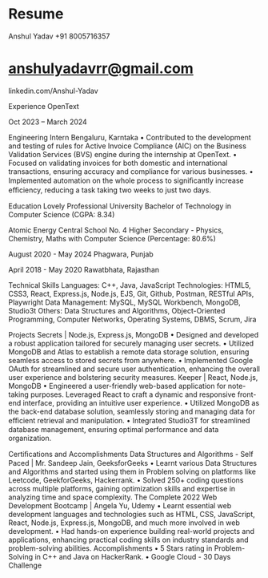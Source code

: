 # Resume

Anshul Yadav
+91 8005716357

# anshulyadavrr@gmail.com

linkedin.com/Anshul-Yadav

Experience
OpenText

Oct 2023 – March 2024

Engineering Intern
Bengaluru, Karntaka
• Contributed to the development and testing of rules for Active Invoice Compliance (AIC) on the Business Validation
Services (BVS) engine during the internship at OpenText.
• Focused on validating invoices for both domestic and international transactions, ensuring accuracy and compliance
for various businesses.
• Implemented automation on the whole process to signiﬁcantly increase eﬃciency, reducing a task taking two weeks
to just two days.

Education
Lovely Professional University
Bachelor of Technology in Computer Science (CGPA: 8.34)

Atomic Energy Central School No. 4
Higher Secondary - Physics, Chemistry, Maths with Computer Science (Percentage: 80.6%)

August 2020 - May 2024
Phagwara, Punjab

April 2018 - May 2020
Rawatbhata, Rajasthan

Technical Skills
Languages: C++, Java, JavaScript
Technologies: HTML5, CSS3, React, Express.js, Node.js, EJS, Git, Github, Postman, RESTful APIs, Playwright
Data Management: MySQL, MySQL Workbench, MongoDB, Studio3t
Others: Data Structures and Algorithms, Object-Oriented Programming, Computer Networks, Operating Systems, DBMS,
Scrum, Jira

Projects
Secrets | Node.js, Express.js, MongoDB
• Designed and developed a robust application tailored for securely managing user secrets.
• Utilized MongoDB and Atlas to establish a remote data storage solution, ensuring seamless access to stored secrets
from anywhere.
• Implemented Google OAuth for streamlined and secure user authentication, enhancing the overall user experience
and bolstering security measures.
Keeper | React, Node.js, MongoDB
• Engineered a user-friendly web-based application for note-taking purposes. Leveraged React to craft a dynamic and
responsive front-end interface, providing an intuitive user experience.
• Utilized MongoDB as the back-end database solution, seamlessly storing and managing data for eﬃcient retrieval
and manipulation.
• Integrated Studio3T for streamlined database management, ensuring optimal performance and data organization.

Certiﬁcations and Accomplishments
Data Structures and Algorithms - Self Paced | Mr. Sandeep Jain, GeeksforGeeks
• Learnt various Data Structures and Algorithms and started using them in Problem solving on platforms like Leetcode,
GeekforGeeks, Hackerrank.
• Solved 250+ coding questions across multiple platforms, gaining optimization skills and expertise in analyzing time
and space complexity.
The Complete 2022 Web Development Bootcamp | Angela Yu, Udemy
• Learnt essential web development languages and technologies such as HTML, CSS, JavaScript, React, Node.js,
Express.js, MongoDB, and much more involved in web development.
• Had hands-on experience building real-world projects and applications, enhancing practical coding skills on industry
standards and problem-solving abilities.
Accomplishments
• 5 Stars rating in Problem-Solving in C++ and Java on HackerRank.
• Google Cloud - 30 Days Challenge
